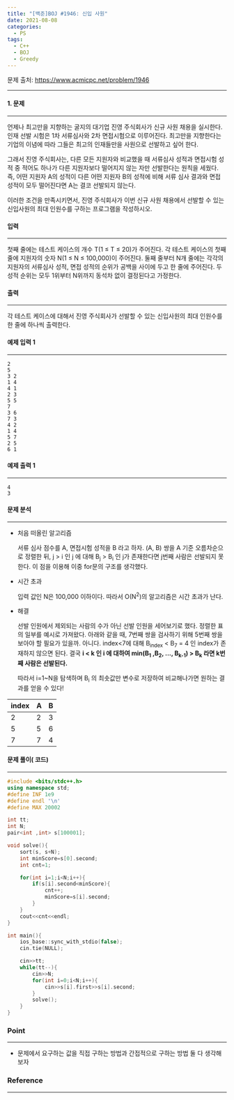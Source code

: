 ```yaml
---
title: "[백준]BOJ #1946: 신입 사원"
date: 2021-08-08
categories:
  - PS
tags:
  - C++
  - BOJ
  - Greedy
---
```






문제 출처: <https://www.acmicpc.net/problem/1946>

---

#### **1. 문제**

---

언제나 최고만을 지향하는 굴지의 대기업 진영 주식회사가 신규 사원 채용을 실시한다. 인재 선발 시험은 1차 서류심사와 2차 면접시험으로 이루어진다. 최고만을 지향한다는 기업의 이념에 따라 그들은 최고의 인재들만을 사원으로 선발하고 싶어 한다.

그래서 진영 주식회사는, 다른 모든 지원자와 비교했을 때 서류심사 성적과 면접시험 성적 중 적어도 하나가 다른 지원자보다 떨어지지 않는 자만 선발한다는 원칙을 세웠다. 즉, 어떤 지원자 A의 성적이 다른 어떤 지원자 B의 성적에 비해 서류 심사 결과와 면접 성적이 모두 떨어진다면 A는 결코 선발되지 않는다.

이러한 조건을 만족시키면서, 진영 주식회사가 이번 신규 사원 채용에서 선발할 수 있는 신입사원의 최대 인원수를 구하는 프로그램을 작성하시오.



#### **입력**

---

첫째 줄에는 테스트 케이스의 개수 T(1 ≤ T ≤ 20)가 주어진다. 각 테스트 케이스의 첫째 줄에 지원자의 숫자 N(1 ≤ N ≤ 100,000)이 주어진다. 둘째 줄부터 N개 줄에는 각각의 지원자의 서류심사 성적, 면접 성적의 순위가 공백을 사이에 두고 한 줄에 주어진다. 두 성적 순위는 모두 1위부터 N위까지 동석차 없이 결정된다고 가정한다.



#### 출력

---

각 테스트 케이스에 대해서 진영 주식회사가 선발할 수 있는 신입사원의 최대 인원수를 한 줄에 하나씩 출력한다.



#### 예제 입력 1 

---

```
2
5
3 2
1 4
4 1
2 3
5 5
7
3 6
7 3
4 2
1 4
5 7
2 5
6 1
```

#### 예제 출력 1 

---

```
4
3
```



#### **문제 분석**

---

* 처음 떠올린 알고리즘

  서류 심사 점수를 A, 면접시험 성적을 B 라고 하자. (A, B) 쌍을 A 기준 오름차순으로 정렬한 뒤, j > i 인 j 에 대해 B<sub>j</sub> > B<sub>i</sub> 인 j가 존재한다면 j번째 사람은 선발되지 못한다. 이 점을 이용해 이중 for문의 구조를 생각했다.

* 시간 초과

  입력 값인 N은 100,000 이하이다. 따라서 O(N<sup>2</sup>)의 알고리즘은 시간 초과가 난다.

* 해결

  선발 인원에서 제외되는 사람의 수가 아닌 선발 인원을 세어보기로 했다. 정렬한 표의 일부를 예시로 가져왔다. 아래와 같을 때, 7번째 쌍을 검사하기 위해 5번째 쌍을 보아야 할 필요가 있을까. 아니다. index<7에 대해 B<sub>index</sub> < B<sub>7</sub> = 4 인 index가 존재하지 않으면 된다. 결국 **i < k 인 i 에 대하여 min(B<sub>1</sub> ,B<sub>2</sub>, ..., B<sub>k-1</sub>) > B<sub>k</sub> 라면 k번째 사람은 선발된다.** 

  따라서 i=1~N을 탐색하며 B<sub>i</sub> 의 최솟값만 변수로 저장하여 비교해나가면 원하는 결과를 얻을 수 있다!

| index | A    | B    |
| ----- | ---- | ---- |
| 2     | 2    | 3    |
| 5     | 5    | 6    |
| 7     | 7    | 4    |





#### **문제 풀이( 코드)**

---

```c++
#include <bits/stdc++.h>
using namespace std;
#define INF 1e9
#define endl '\n'
#define MAX 20002

int tt;
int N;
pair<int ,int> s[100001];

void solve(){
    sort(s, s+N);
    int minScore=s[0].second;
    int cnt=1;

    for(int i=1;i<N;i++){
        if(s[i].second<minScore){
            cnt++;
            minScore=s[i].second;
        }
    }
    cout<<cnt<<endl;
}

int main(){
    ios_base::sync_with_stdio(false);
    cin.tie(NULL);

    cin>>tt;
    while(tt--){
        cin>>N;
        for(int i=0;i<N;i++){
            cin>>s[i].first>>s[i].second;
        }
        solve();
    }
}
```

  

### **Point**

---

* 문제에서 요구하는 값을 직접 구하는 방법과 간접적으로 구하는 방법 둘 다 생각해보자



### **Reference**

---



